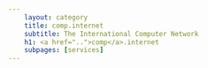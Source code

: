 ```yaml
---
    layout: category
    title: comp.internet
    subtitle: The International Computer Network
    h1: <a href="..">comp</a>.internet
    subpages: [services]
---
```


